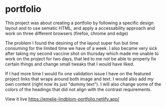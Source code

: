 # portfolio


This project was about creating a portfolio by following a specific design layout and to use sematic HTML, and apply a accessability approach and work on three different browsers (firefox, chrome and edge) 

The problem
I found the desining of the layout super fun but time consuming for the limited time we have of a week. I also became very sick after taking my second vaccine shot on thursday which made me unable to work on the project for two days, that led to me not be able to properly fix certain things and change small tweaks that I would have liked. 

If I had more time I would fix one validation issue I have on the featured project links that wraps around both image and text. I would also add my own content (right now its just "dummy text"). I will also change some of the colors of the headings that did not align with the contrast requirements. 


View it live
https://emelie-lindblom-portfolio.netlify.app/
